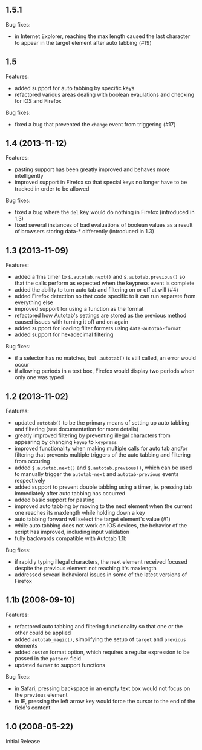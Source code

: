 ## 1.5.1

Bug fixes:

* in Internet Explorer, reaching the max length caused the last character to appear in the target element after auto tabbing (#19)


## 1.5

Features:

* added support for auto tabbing by specific keys
* refactored various areas dealing with boolean evaulations and checking for iOS and Firefox

Bug fixes:

* fixed a bug that prevented the `change` event from triggering (#17)


## 1.4 (2013-11-12)

Features:

* pasting support has been greatly improved and behaves more intelligently
* improved support in Firefox so that special keys no longer have to be tracked in order to be allowed

Bug fixes:

* fixed a bug where the `del` key would do nothing in Firefox (introduced in 1.3)
* fixed several instances of bad evaluations of boolean values as a result of browsers storing data-* differently (introduced in 1.3)


## 1.3 (2013-11-09)

Features:

* added a 1ms timer to `$.autotab.next()` and `$.autotab.previous()` so that the calls perform as expected when the keypress event is complete
* added the ability to turn auto tab and filtering on or off at will (#4)
* added Firefox detection so that code specific to it can run separate from everything else
* improved support for using a function as the format
* refactored how Autotab's settings are stored as the previous method caused issues with turning it off and on again
* added support for loading filter formats using `data-autotab-format`
* added support for hexadecimal filtering

Bug fixes:

* if a selector has no matches, but `.autotab()` is still called, an error would occur
* if allowing periods in a text box, Firefox would display two periods when only one was typed


## 1.2 (2013-11-02)

Features:

* updated `autotab()` to be the primary means of setting up auto tabbing and filtering (see documentation for more details)
* greatly improved filtering by preventing illegal characters from appearing by changing `keyup` to `keypress`
* improved functionality when making multiple calls for auto tab and/or filtering that prevents multiple triggers of the auto tabbing and filtering from occuring
* added `$.autotab.next()` and `$.autotab.previous()`, which can be used to manually trigger the `autotab-next` and `autotab-previous` events respectively
* added support to prevent double tabbing using a timer, ie. pressing tab immediately after auto tabbing has occurred
* added basic support for pasting
* improved auto tabbing by moving to the next element when the current one reaches its maxlength while holding down a key
* auto tabbing forward will select the target element's value (#1)
* while auto tabbing does not work on iOS devices, the behavior of the script has improved, including input validation
* fully backwards compatible with Autotab 1.1b

Bug fixes:

* if rapidly typing illegal characters, the next element received focused despite the previous element not reaching it's maxlength
* addressed sevearl behavioral issues in some of the latest versions of Firefox


## 1.1b (2008-09-10)

Features:

* refactored auto tabbing and filtering functionality so that one or the other could be applied
* added `autotab_magic()`, simplifying the setup of `target` and `previous` elements
* added `custom` format option, which requires a regular expression to be passed in the `pattern` field
* updated `format` to support functions

Bug fixes:

* in Safari, pressing backspace in an empty text box would not focus on the `previous` element
* in IE, pressing the left arrow key would force the cursor to the end of the field's content


## 1.0 (2008-05-22)

Initial Release
